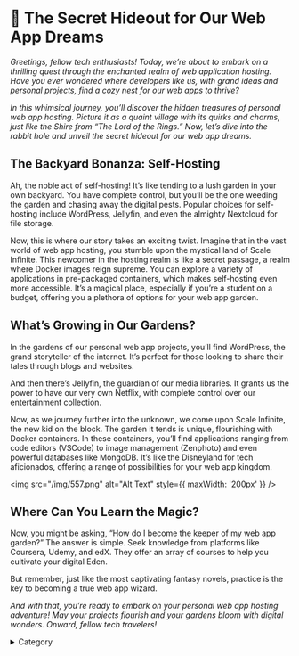 
# 📑 The Secret Hideout for Our Web App Dreams

*Greetings, fellow tech enthusiasts! Today, we’re about to embark on a thrilling quest through the enchanted realm of web application hosting. Have you ever wondered where developers like us, with grand ideas and personal projects, find a cozy nest for our web apps to thrive?*

*In this whimsical journey, you’ll discover the hidden treasures of personal web app hosting. Picture it as a quaint village with its quirks and charms, just like the Shire from “The Lord of the Rings.” Now, let’s dive into the rabbit hole and unveil the secret hideout for our web app dreams.*

## The Backyard Bonanza: Self-Hosting

Ah, the noble act of self-hosting! It’s like tending to a lush garden in your own backyard. You have complete control, but you’ll be the one weeding the garden and chasing away the digital pests. Popular choices for self-hosting include WordPress, Jellyfin, and even the almighty Nextcloud for file storage.

Now, this is where our story takes an exciting twist. Imagine that in the vast world of web app hosting, you stumble upon the mystical land of Scale Infinite. This newcomer in the hosting realm is like a secret passage, a realm where Docker images reign supreme. You can explore a variety of applications in pre-packaged containers, which makes self-hosting even more accessible. It’s a magical place, especially if you’re a student on a budget, offering you a plethora of options for your web app garden.

## What’s Growing in Our Gardens?

In the gardens of our personal web app projects, you’ll find WordPress, the grand storyteller of the internet. It’s perfect for those looking to share their tales through blogs and websites.

And then there’s Jellyfin, the guardian of our media libraries. It grants us the power to have our very own Netflix, with complete control over our entertainment collection.

Now, as we journey further into the unknown, we come upon Scale Infinite, the new kid on the block. The garden it tends is unique, flourishing with Docker containers. In these containers, you’ll find applications ranging from code editors (VSCode) to image management (Zenphoto) and even powerful databases like MongoDB. It’s like the Disneyland for tech aficionados, offering a range of possibilities for your web app kingdom.

<img src="/img/557.png" alt="Alt Text" style={{ maxWidth: '200px' }} />

## Where Can You Learn the Magic?

Now, you might be asking, “How do I become the keeper of my web app garden?” The answer is simple. Seek knowledge from platforms like Coursera, Udemy, and edX. They offer an array of courses to help you cultivate your digital Eden.

But remember, just like the most captivating fantasy novels, practice is the key to becoming a true web app wizard.

*And with that, you’re ready to embark on your personal web app hosting adventure! May your projects flourish and your gardens bloom with digital wonders. Onward, fellow tech travelers!*


<details>

<summary>Category</summary>

Kubernetes, cloud computing, DevOps, cloud services, hosting platform, container orchestration, cloud infrastructure, cloud deployment, cloud management, cloud technology, cloud solutions&#x20;

</details>
